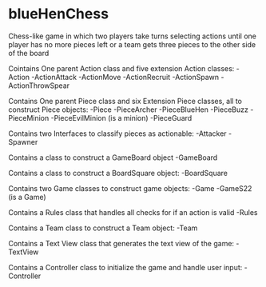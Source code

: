# blueHenChess
Chess-like game in which two players take turns selecting actions until one player has no more pieces left or a team gets three pieces to the other side of the board

Cointains One parent Action class and five extension Action classes:
  -Action
    -ActionAttack
    -ActionMove
    -ActionRecruit
    -ActionSpawn
    -ActionThrowSpear
    
Contains One parent Piece class and six Extension Piece classes, all to construct Piece objects:
  -Piece
    -PieceArcher
    -PieceBlueHen
    -PieceBuzz
    -PieceMinion
      -PieceEvilMinion (is a minion)
    -PieceGuard
    
Contains two Interfaces to classify pieces as actionable:
  -Attacker
  -Spawner
  
Contains a class to construct a GameBoard object
  -GameBoard
  
Contains a class to construct a BoardSquare object:
  -BoardSquare
  
Contains two Game classes to construct game objects:
  -Game
    -GameS22 (is a Game)
    
Contains a Rules class that handles all checks for if an action is valid
  -Rules
  
Contains a Team class to construct a Team object:
  -Team
  
Contains a Text View class that generates the text view of the game:
  -TextView
  
Contains a Controller class to initialize the game and handle user input:
  -Controller

